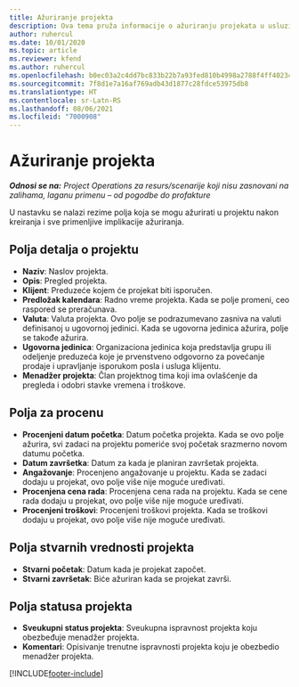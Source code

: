 ```yaml
---
title: Ažuriranje projekta
description: Ova tema pruža informacije o ažuriranju projekata u usluzi Project Operations.
author: ruhercul
ms.date: 10/01/2020
ms.topic: article
ms.reviewer: kfend
ms.author: ruhercul
ms.openlocfilehash: b0ec03a2c4dd7bc833b22b7a93fed810b4998a2788f4ff40234e3dd163bd9eb6
ms.sourcegitcommit: 7f8d1e7a16af769adb43d1877c28fdce53975db8
ms.translationtype: HT
ms.contentlocale: sr-Latn-RS
ms.lasthandoff: 08/06/2021
ms.locfileid: "7000908"
---
```

# <a name="update-a-project"></a>Ažuriranje projekta

_**Odnosi se na:** Project Operations za resurs/scenarije koji nisu zasnovani na zalihama, laganu primenu – od pogodbe do profakture_

U nastavku se nalazi rezime polja koja se mogu ažurirati u projektu nakon kreiranja i sve primenljive implikacije ažuriranja.

## <a name="project-detail-fields"></a>Polja detalja o projektu

- **Naziv**: Naslov projekta.
- **Opis**: Pregled projekta.
- **Klijent**: Preduzeće kojem će projekat biti isporučen.
- **Predložak kalendara**: Radno vreme projekta. Kada se polje promeni, ceo raspored se preračunava.
- **Valuta**: Valuta projekta. Ovo polje se podrazumevano zasniva na valuti definisanoj u ugovornoj jedinici. Kada se ugovorna jedinica ažurira, polje se takođe ažurira.
- **Ugovorna jedinica**: Organizaciona jedinica koja predstavlja grupu ili odeljenje preduzeća koje je prvenstveno odgovorno za povećanje prodaje i upravljanje isporukom posla i usluga klijentu. 
- **Menadžer projekta**: Član projektnog tima koji ima ovlašćenje da pregleda i odobri stavke vremena i troškove.

## <a name="estimate-fields"></a>Polja za procenu

- **Procenjeni datum početka**: Datum početka projekta. Kada se ovo polje ažurira, svi zadaci na projektu pomeriće svoj početak srazmerno novom datumu početka.
- **Datum završetka**: Datum za kada je planiran završetak projekta.
- **Angažovanje**: Procenjeno angažovanje u projektu. Kada se zadaci dodaju u projekat, ovo polje više nije moguće uređivati.
- **Procenjena cena rada**: Procenjena cena rada na projektu. Kada se cene rada dodaju u projekat, ovo polje više nije moguće uređivati.
- **Procenjeni troškovi**: Procenjeni troškovi projekta. Kada se troškovi dodaju u projekat, ovo polje više nije moguće uređivati.

## <a name="project-actual-fields"></a>Polja stvarnih vrednosti projekta
- **Stvarni početak**: Datum kada je projekat započet.
- **Stvarni završetak**: Biće ažuriran kada se projekat završi.

## <a name="project-status-fields"></a>Polja statusa projekta

- **Sveukupni status projekta**: Sveukupna ispravnost projekta koju obezbeđuje menadžer projekta.
- **Komentari**: Opisivanje trenutne ispravnosti projekta koju je obezbedio menadžer projekta.



[!INCLUDE[footer-include](../includes/footer-banner.md)]